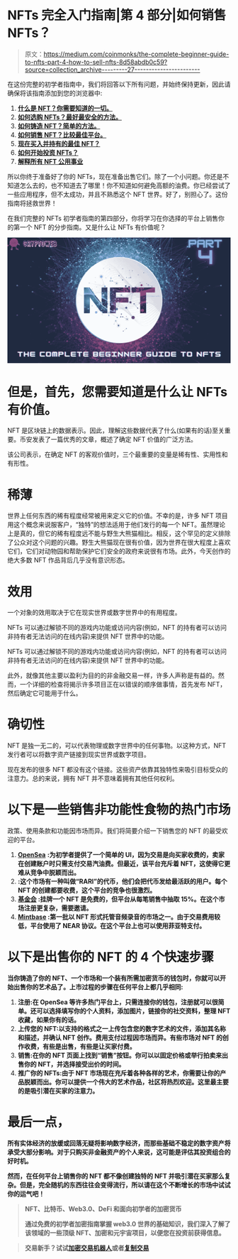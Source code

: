 # NFTs 完全入门指南|第 4 部分|如何销售 NFTs？

> 原文：<https://medium.com/coinmonks/the-complete-beginner-guide-to-nfts-part-4-how-to-sell-nfts-8d58abdb0c59?source=collection_archive---------27----------------------->

在这份完整的初学者指南中，我们将回答以下所有问题，并始终保持更新，因此请确保将该指南添加到您的浏览器中:

1.  [**什么是 NFT？你需要知道的一切。**](https://cryptoweb.wiki/the-complete-beginner-guide-to-nfts-part-1-what-are-nfts/)
2.  [**如何选购 NFTs？最好最安全的方法。**](https://cryptoweb.wiki/the-complete-beginner-guide-to-nfts-part-2-how-to-buy-nfts/)
3.  [**如何铸造 NFT？简单的方法。**](https://cryptoweb.wiki/the-complete-beginner-guide-to-nfts-part-3-how-to-mint-nfts/)
4.  [**如何销售 NFT？比较最佳平台。**](https://cryptoweb.wiki/the-complete-beginner-guide-to-nfts-part-4-how-to-sell-nfts/)
5.  [**现在买入并持有的最佳 NFT？**](https://cryptoweb.wiki/best-nfts-to-buy-and-hold-right-now/)
6.  [**如何开始投资 NFTs？**](https://cryptoweb.wiki/the-complete-beginner-guide-to-nfts-part-6-how-to-start-investing-in-nfts/)
7.  [**解释所有 NFT 公用事业**](https://cryptoweb.wiki/the-complete-beginner-guide-to-nfts-part-7-all-nft-utilities-explained/)

所以你终于准备好了你的 NFTs，现在准备出售它们。除了一个小问题。你还是不知道怎么去的，也不知道去了哪里！你不知道如何避免高额的油费。你已经尝试了一些应用程序，但不太成功，并且不熟悉这个 NFT 世界。好了，别担心了。这份指南将拯救世界！

在我们完整的 NFTs 初学者指南的第四部分，你将学习在你选择的平台上销售你的第一个 NFT 的分步指南。又是什么让 NFTs 有价值呢？

![](img/0e8016d16f2be8ca13fca6b71760c22c.png)

# 但是，首先，您需要知道是什么让 NFTs 有价值。

NFT 是区块链上的数据表示。因此，理解这些数据代表了什么(如果有的话)至关重要。币安发表了一篇优秀的文章，概述了确定 NFT 价值的广泛方法。

该公司表示，在确定 NFT 的客观价值时，三个最重要的变量是稀有性、实用性和有形性。

# 稀薄

世界上任何东西的稀有程度经常被用来定义它的价值。不幸的是，许多 NFT 项目用这个概念来说服客户，“独特”的想法适用于他们发行的每一个 NFT。虽然理论上是真的，但它的稀有程度远不能与野生大熊猫相比。相反，这个罕见的定义排除了公众对这个问题的兴趣。野生大熊猫现在很有价值，因为世界在很大程度上喜欢它们，它们对动物园和帮助保护它们安全的政府来说很有市场。此外，今天创作的绝大多数 NFT 作品背后几乎没有意识形态。

# 效用

一个对象的效用取决于它在现实世界或数字世界中的有用程度。

NFTs 可以通过解锁不同的游戏内功能或访问内容(例如，NFT 的持有者可以访问非持有者无法访问的在线内容)来提供 NFT 世界中的功能。

NFTs 可以通过解锁不同的游戏内功能或访问内容(例如，NFT 的持有者可以访问非持有者无法访问的在线内容)来提供 NFT 世界中的功能。

此外，就像其他主要以盈利为目的的非金融交易一样，许多人声称是有益的。然而，一个详细的检查将揭示许多项目正在以错误的顺序做事情，首先发布 NFT，然后确定它可能用于什么。

# 确切性

NFT 是独一无二的，可以代表物理或数字世界中的任何事物。以这种方式，NFT 发行者可以将数字资产链接到现实世界或数字项目。

现在发布的很多 NFT 都没有这个链接。这些资产依靠其独特性来吸引目标受众的注意力。总的来说，拥有 NFT 并不意味着拥有其他任何权利。

# 以下是一些销售非功能性食物的热门市场

政策、使用条款和功能因市场而异。我们将简要介绍一下销售您的 NFT 的最受欢迎的平台。

1.  [**OpenSea**](https://opensea.io/) **:为初学者提供了一个简单的 UI，因为交易是向买家收费的，卖家在创建账户时只需支付交易汽油费。但最近，该平台充斥着 NFT，这使得它更难从竞争中脱颖而出。**
2.  [](https://rarible.com/)****:这个市场有一种叫做“RARI”的代币，他们会把代币发给最活跃的用户。每个 NFT 的创建都要收费，这个平台的竞争也很激烈。****
3.  **[**基金会**](https://foundation.app/) **:挂牌一个 NFT 是免费的，但平台从每笔销售中抽取 15%。在这个市场注册更复杂，需要邀请。****
4.  **[**Mintbase**](https://www.mintbase.io/) **:第一批以 NFT 形式托管音频录音的市场之一。由于交易费用较低，平台使用了 NEAR 协议。在这个平台上也可以使用菲亚特支付。****

# **以下是出售你的 NFT 的 4 个快速步骤**

**当你铸造了你的 NFT、一个市场和一个装有所需加密货币的钱包时，你就可以开始出售你的艺术品了。上市过程的步骤在任何平台上都几乎相同:**

1.  ****注册:在 OpenSea 等许多热门平台上，只需连接你的钱包，注册就可以很简单。还可以选择填写你的个人资料，添加图片，链接你的社交资料，整理 NFT 收藏，如果你有的话。****
2.  ****上传您的 NFT:以支持的格式之一上传包含您的数字艺术的文件，添加其名称和描述，并确认 NFT 创作。费用支付过程因市场而异。有些市场对 NFT 的创作收费，有些是出售，有些是让买家付费。****
3.  **销售:在你的 NFT 页面上找到“销售”按钮。你可以以固定价格或举行拍卖来出售你的 NFT，并选择接受出价的时间。**
4.  **推广你的 NFTs:由于 NFT 市场现在充斥着各种各样的艺术，你需要让你的产品脱颖而出。你可以提供一个伟大的艺术作品，社区将热烈欢迎。这里最主要的是吸引潜在买家的注意力。**

# **最后一点，**

**所有实体经济的放缓或回落无疑将影响数字经济，而那些基础不稳定的数字资产将承受大部分影响。对于只购买非金融资产的个人来说，这可能是评估其投资组合的好时机。**

**然而，在任何平台上销售你的 NFT 都不像创建独特的 NFT 并吸引潜在买家那么复杂。但是，完全随机的东西往往会变得流行，所以请在这个不断增长的市场中试试你的运气吧！**

> ****NFT、比特币、Web3.0、DeFi 和面向初学者的加密货币****
> 
> **通过免费的初学者加密指南掌握 web3.0 世界的基础知识，我们深入了解了该领域的一些顶级 NFT、加密和元宇宙项目，以便您在投资前获得信息。**

> **交易新手？试试[加密交易机器人](/coinmonks/crypto-trading-bot-c2ffce8acb2a)或者[复制交易](/coinmonks/top-10-crypto-copy-trading-platforms-for-beginners-d0c37c7d698c)**